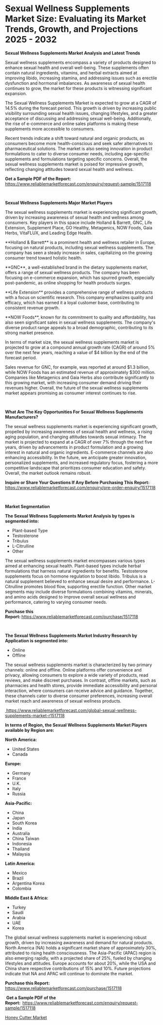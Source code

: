 <p><h1>Sexual Wellness Supplements Market Size: Evaluating its Market Trends, Growth, and Projections 2025 - 2032</h1></p><p><strong>Sexual Wellness Supplements Market Analysis and Latest Trends</strong></p>
<p><p>Sexual wellness supplements encompass a variety of products designed to enhance sexual health and overall well-being. These supplements often contain natural ingredients, vitamins, and herbal extracts aimed at improving libido, increasing stamina, and addressing issues such as erectile dysfunction and hormonal imbalances. As awareness of sexual health continues to grow, the market for these products is witnessing significant expansion.</p><p>The Sexual Wellness Supplements Market is expected to grow at a CAGR of 14.5% during the forecast period. This growth is driven by increasing public visibility surrounding sexual health issues, changing lifestyles, and a greater acceptance of discussing and addressing sexual well-being. Additionally, the rise of e-commerce and online sales platforms is making these supplements more accessible to consumers. </p><p>Recent trends indicate a shift toward natural and organic products, as consumers become more health-conscious and seek safer alternatives to pharmaceutical solutions. The market is also seeing innovation in product formulations to cater to diverse consumer needs, including age-specific supplements and formulations targeting specific concerns. Overall, the sexual wellness supplements market is poised for impressive growth, reflecting changing attitudes toward sexual health and wellness.</p></p>
<p><strong>Get a Sample PDF of the Report:&nbsp;</strong> <a href="https://www.reliablemarketforecast.com/enquiry/request-sample/1517118?utm_campaign=2386&utm_medium=2&utm_source=Github&utm_content=ia&utm_term=08022025&utm_id=sexual-wellness-supplements">https://www.reliablemarketforecast.com/enquiry/request-sample/1517118</a></p>
<p>&nbsp;</p>
<p><strong>Sexual Wellness Supplements Major Market Players</strong></p>
<p><p>The sexual wellness supplements market is experiencing significant growth, driven by increasing awareness of sexual health and wellness among consumers. Key players in this space include Holland & Barrett, GNC, Life Extension, Supplement Place, GO Healthy, Metagenics, NOW Foods, Gaia Herbs, VitaFLUX, and Leading Edge Health.</p><p>**Holland & Barrett** is a prominent health and wellness retailer in Europe, focusing on natural products, including sexual wellness supplements. The company has seen a steady increase in sales, capitalizing on the growing consumer trend toward holistic health. </p><p>**GNC**, a well-established brand in the dietary supplements market, offers a range of sexual wellness products. The company has been focusing on e-commerce expansion, which has spurred growth, especially post-pandemic, as online shopping for health products surges.</p><p>**Life Extension** provides a comprehensive range of wellness products with a focus on scientific research. This company emphasizes quality and efficacy, which has earned it a loyal customer base, contributing to consistent revenue growth.</p><p>**NOW Foods**, known for its commitment to quality and affordability, has also seen significant sales in sexual wellness supplements. The company's diverse product range appeals to a broad demographic, contributing to its strong market presence.</p><p>In terms of market size, the sexual wellness supplements market is projected to grow at a compound annual growth rate (CAGR) of around 5% over the next few years, reaching a value of $4 billion by the end of the forecast period.</p><p>Sales revenue for GNC, for example, was reported at around $1.3 billion, while NOW Foods has an estimated revenue of approximately $300 million. Companies like Metagenics and Gaia Herbs also contribute significantly to this growing market, with increasing consumer demand driving their revenues higher. Overall, the future of the sexual wellness supplements market appears promising as consumer interest continues to rise.</p></p>
<p>&nbsp;</p>
<p><strong>What Are The Key Opportunities For Sexual Wellness Supplements Manufacturers?</strong></p>
<p><p>The sexual wellness supplements market is experiencing significant growth, propelled by increasing awareness of sexual health and wellness, a rising aging population, and changing attitudes towards sexual intimacy. The market is projected to expand at a CAGR of over 7% through the next five years, driven by advancements in product formulation and a growing interest in natural and organic ingredients. E-commerce channels are also enhancing accessibility. In the future, we anticipate greater innovation, personalized supplements, and increased regulatory focus, fostering a more competitive landscape that prioritizes consumer education and safety. Overall, the market outlook remains robust.</p></p>
<p><strong>Inquire or Share Your Questions If Any Before Purchasing This Report:</strong> <a href="https://www.reliablemarketforecast.com/enquiry/pre-order-enquiry/1517118?utm_campaign=2386&utm_medium=2&utm_source=Github&utm_content=ia&utm_term=08022025&utm_id=sexual-wellness-supplements">https://www.reliablemarketforecast.com/enquiry/pre-order-enquiry/1517118</a></p>
<p>&nbsp;</p>
<p><strong>Market Segmentation</strong></p>
<p><strong>The Sexual Wellness Supplements Market Analysis by types is segmented into:</strong></p>
<p><ul><li>Plant-based Type</li><li>Testosterone</li><li>Tribulus</li><li>L-Citrulline</li><li>Other</li></ul></p>
<p><p>The sexual wellness supplements market encompasses various types aimed at enhancing sexual health. Plant-based types include herbal formulations that harness natural ingredients for benefits. Testosterone supplements focus on hormone regulation to boost libido. Tribulus is a natural supplement believed to enhance sexual desire and performance. L-Citrulline promotes blood flow, supporting erectile function. Other market segments may include diverse formulations combining vitamins, minerals, and amino acids designed to improve overall sexual wellness and performance, catering to varying consumer needs.</p></p>
<p><strong>Purchase this Report:&nbsp;</strong><a href="https://www.reliablemarketforecast.com/purchase/1517118?utm_campaign=2386&utm_medium=2&utm_source=Github&utm_content=ia&utm_term=08022025&utm_id=sexual-wellness-supplements">https://www.reliablemarketforecast.com/purchase/1517118</a></p>
<p>&nbsp;</p>
<p><strong>The Sexual Wellness Supplements Market Industry Research by Application is segmented into:</strong></p>
<p><ul><li>Online</li><li>Offline</li></ul></p>
<p><p>The sexual wellness supplements market is characterized by two primary channels: online and offline. Online platforms offer convenience and privacy, allowing consumers to explore a wide variety of products, read reviews, and make discreet purchases. In contrast, offline markets, such as pharmacies and health stores, provide immediate accessibility and personal interaction, where consumers can receive advice and guidance. Together, these channels cater to diverse consumer preferences, increasing overall market reach and awareness of sexual wellness products.</p></p>
<p><a href="https://www.reliablemarketforecast.com/global-sexual-wellness-supplements-market-r1517118?utm_campaign=2386&utm_medium=2&utm_source=Github&utm_content=ia&utm_term=08022025&utm_id=sexual-wellness-supplements">&nbsp;https://www.reliablemarketforecast.com/global-sexual-wellness-supplements-market-r1517118</a></p>
<p><strong>In terms of Region, the Sexual Wellness Supplements Market Players available by Region are:</strong></p>
<p>
    <p> <strong> North America: </strong>
        <ul>
            <li>United States</li>
            <li>Canada</li>
        </ul>
        </p> 
    <p> <strong> Europe: </strong>
        <ul>
            <li>Germany</li>
            <li>France</li>
            <li>U.K.</li>
            <li>Italy</li>
            <li>Russia</li>
        </ul>
        </p> 
    <p> <strong> Asia-Pacific: </strong>
        <ul>
            <li>China</li>
            <li>Japan</li>
            <li>South Korea</li>
            <li>India</li>
            <li>Australia</li>
            <li>China Taiwan</li>
            <li>Indonesia</li>
            <li>Thailand</li>
            <li>Malaysia</li>
        </ul>
        </p> 
    <p> <strong> Latin America: </strong>
        <ul>
            <li>Mexico</li>
            <li>Brazil</li>
            <li>Argentina Korea</li>
            <li>Colombia</li>
        </ul>
        </p> 
    <p> <strong> Middle East & Africa: </strong>
        <ul>
            <li>Turkey</li>
            <li>Saudi</li>
            <li>Arabia</li>
            <li>UAE</li>
            <li>Korea</li>
        </ul>
    </p>
    </p>
<p><p>The global sexual wellness supplements market is experiencing robust growth, driven by increasing awareness and demand for natural products. North America (NA) holds a significant market share of approximately 30%, attributed to rising health consciousness. The Asia-Pacific (APAC) region is also emerging rapidly, with a projected share of 25%, fueled by changing lifestyles and attitudes. Europe accounts for about 20%, while the USA and China share respective contributions of 15% and 10%. Future projections indicate that NA and APAC will continue to dominate the market.</p></p>
<p><strong>Purchase this Report: </strong><a href="https://www.reliablemarketforecast.com/purchase/1517118?utm_campaign=2386&utm_medium=2&utm_source=Github&utm_content=ia&utm_term=08022025&utm_id=sexual-wellness-supplements">https://www.reliablemarketforecast.com/purchase/1517118</a></p>
<p>&nbsp;<strong>Get a Sample PDF of the Report:&nbsp;&nbsp;</strong><a href="https://www.reliablemarketforecast.com/enquiry/request-sample/1517118?utm_campaign=2386&utm_medium=2&utm_source=Github&utm_content=ia&utm_term=08022025&utm_id=sexual-wellness-supplements">https://www.reliablemarketforecast.com/enquiry/request-sample/1517118</a></p>
<p><strong></strong></p>
<p><p><a href="https://github.com/lashaunm5st/Market-Research-Report-List-1/blob/main/honey-cutter-market.md?utm_campaign=2386&utm_medium=2&utm_source=Github&utm_content=ia&utm_term=08022025&utm_id=sexual-wellness-supplements">Honey Cutter Market</a></p></p>